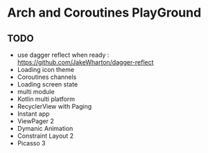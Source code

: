 # Arch and Coroutines PlayGround

## TODO
- use dagger reflect when ready : https://github.com/JakeWharton/dagger-reflect
- Loading icon theme
- Coroutines channels
- Loading screen state
- multi module 
- Kotlin multi platform
- RecyclerView with Paging
- Instant app
- ViewPager 2
- Dymanic Animation
- Constraint Layout 2
- Picasso 3